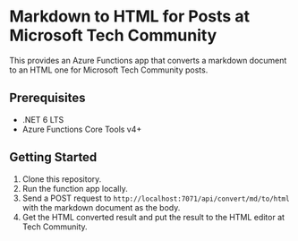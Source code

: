# Markdown to HTML for Posts at Microsoft Tech Community #

This provides an Azure Functions app that converts a markdown document to an HTML one for Microsoft Tech Community posts.


## Prerequisites ##

* .NET 6 LTS
* Azure Functions Core Tools v4+


## Getting Started ##

1. Clone this repository.
2. Run the function app locally.
3. Send a POST request to `http://localhost:7071/api/convert/md/to/html` with the markdown document as the body.
4. Get the HTML converted result and put the result to the HTML editor at Tech Community.


